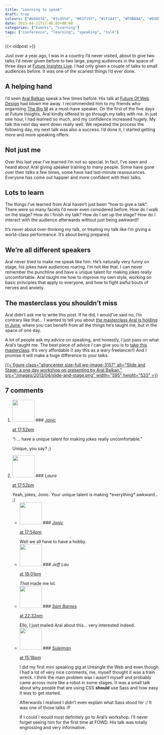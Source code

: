 ```yaml
---
title: "Learning to speak"
draft: true
colours: ["#b94674", "#3c455d", "#637197", "#1F2A47", "#F0B88A", "#03091E", "#f0f0f0"]
date: 2013-04-11T17:46:03+00:00
categories: ["Events", "Learning"]
tags: ["conference", "learning", "speaking", "talk"]
---
```


{{< oldpost >}}

Just over a year ago, I was in a country I’d never visited, about to give two talks I’d never given before to two large, paying audiences in the space of three days at [Future Insights Live](http://futureinsightslive.com/las-vegas-2012/). I had only given a couple of talks to small audiences before. It was one of the scariest things I’d ever done.

## A helping hand

I’d seen [Aral Balkan](http://aralbalkan.com) speak a few times before. His talk at [Future Of Web Design](http://futureofwebdesign.com/london-2011/) had blown me away. I recommended him to my friends who organising [The Big M](http://thebigm.mobi/) as a must-have speaker. On the first of the five days at Future Insights, Aral kindly offered to go through my talks with me. In just one hour, I had learned so much, and my confidence increased hugely. My talk the next day went down really well. We repeated the process the following day, my next talk was also a success. I’d done it, I started getting more and more speaking offers.

## Not just me

Over this last year I’ve learned I’m not so special. In fact, I’ve seen and heard about Aral giving speaker training to many people. Some have gone over their talks a few times, some have had last-minute reassurances. Everyone has come out happier and more confident with their talks.

## Lots to learn

The things I’ve learned from Aral haven’t just been “how to give a talk”. There were so many facets I’d never even considered before. How do I walk on the stage? How do I finish my talk? How do I set up the stage? How do I interact with the audience afterwards without just being awkward?

It’s never about over-thinking my talk, or treating my talk like I’m giving a world-class performance. It’s about being prepared.

## We’re all different speakers

Aral never tried to make me speak like him. He’s naturally very funny on stage, his jokes have audiences roaring. I’m not like that. I can never remember the punchline and have a unique talent for making jokes really uncomfortable. Aral taught me how to improve my own style, working on basic principles that apply to everyone, and how to fight awful bouts of nerves and anxiety.

## The masterclass you shouldn’t miss

Aral didn’t ask me to write this post. If he did, I would’ve said no, I’m contrary like that… I wanted to tell you about [the masterclass Aral is holding in June](http://slideandstage.com), where you can benefit from all the things he’s taught me, but in the space of one day.

A lot of people ask my advice on speaking, and honestly, I just pass on what Aral’s taught me. The best piece of advice *I* can give you is to [take this masterclass](http://slideandstage.com). It’s very affordable (I say this as a wary freelancer!) And I promise it will make a huge difference to your talks.

[{{< figure class="aligncenter size-full wp-image-3157" alt="Slide and Stage: a one day workshop on presenting by Aral Balkan." src="/images/2013/04/slide-and-stage.png" width="595" height="520" >}}](http://slideandstage.com/)

## 7 comments

<ol class="commentlist">
	<li class="comment even thread-even depth-1" id="li-comment-532">
			<div class="comment-author vcard">
			<img alt='' src='https://secure.gravatar.com/avatar/576951f66442b28f0dded221a59af51c?s=72&amp;d=mm&amp;r=g' srcset='https://secure.gravatar.com/avatar/576951f66442b28f0dded221a59af51c?s=144&amp;d=mm&amp;r=g 2x' class='avatar avatar-72 photo' height='72' width='72' />
### <cite class="fn"><a href='http://www.100yen.co.uk' rel='external nofollow' class='url'>Jonic</a></cite>
		</div>
		<aside class="comment-meta commentmetadata"><p><a href="#comment-532"><time datetime="2013-04-11T17:52:15+00:00" pubdate class="published">
		 at <span class="hours">17:52pm</span></time></a></p>
	</aside>
	<div class="comment-entry">
		“I &#8230; have a unique talent for making jokes really uncomfortable.”

Unique, you say? ;)
	</div>
</li>
	<li class="comment byuser comment-author-laura bypostauthor odd alt thread-odd thread-alt depth-1" id="li-comment-533">
			<div class="comment-author vcard">
			<img alt='' src='https://secure.gravatar.com/avatar/55bb2acf65203dbb95c35a83e62e9ae6?s=72&amp;d=mm&amp;r=g' srcset='https://secure.gravatar.com/avatar/55bb2acf65203dbb95c35a83e62e9ae6?s=144&amp;d=mm&amp;r=g 2x' class='avatar avatar-72 photo' height='72' width='72' />
### <cite class="fn">Laura</cite>
		</div>
		<aside class="comment-meta commentmetadata"><p><a href="#comment-533"><time datetime="2013-04-11T17:52:56+00:00" pubdate class="published">
		 at <span class="hours">17:52pm</span></time></a></p>
	</aside>
	<div class="comment-entry">
		Yeah, jokes, Jonic. Your unique talent is making *everything* awkward… ;)
	</div>
	<ul class="children">
		<li class="comment even depth-2" id="li-comment-534">
			<div class="comment-author vcard">
			<img alt='' src='https://secure.gravatar.com/avatar/576951f66442b28f0dded221a59af51c?s=72&amp;d=mm&amp;r=g' srcset='https://secure.gravatar.com/avatar/576951f66442b28f0dded221a59af51c?s=144&amp;d=mm&amp;r=g 2x' class='avatar avatar-72 photo' height='72' width='72' />
### <cite class="fn"><a href='http://www.100yen.co.uk/' rel='external nofollow' class='url'>Jonic</a></cite>
		</div>
		<aside class="comment-meta commentmetadata"><p><a href="#comment-534"><time datetime="2013-04-11T17:54:48+00:00" pubdate class="published">
		 at <span class="hours">17:54pm</span></time></a></p>
	</aside>
	<div class="comment-entry">
		Well we all have to have a hobby.
	</div>
</li>
	<li class="comment odd alt depth-2" id="li-comment-535">
			<div class="comment-author vcard">
			<img alt='' src='https://secure.gravatar.com/avatar/85b7c86eb0a62d8c1e5d5bfe52023d89?s=72&amp;d=mm&amp;r=g' srcset='https://secure.gravatar.com/avatar/85b7c86eb0a62d8c1e5d5bfe52023d89?s=144&amp;d=mm&amp;r=g 2x' class='avatar avatar-72 photo' height='72' width='72' />
### <cite class="fn">Jeff Lau</cite>
		</div>
		<aside class="comment-meta commentmetadata"><p><a href="#comment-535"><time datetime="2013-04-11T18:01:31+00:00" pubdate class="published">
		 at <span class="hours">18:01pm</span></time></a></p>
	</aside>
	<div class="comment-entry">
		<i>That</i> made me lol.
		</div>
	</li>
	<li class="comment even thread-even depth-1" id="li-comment-536">
			<div class="comment-author vcard">
			<img alt='' src='https://secure.gravatar.com/avatar/3abd4d4780f8bddabb22498f796b71b0?s=72&amp;d=mm&amp;r=g' srcset='https://secure.gravatar.com/avatar/3abd4d4780f8bddabb22498f796b71b0?s=144&amp;d=mm&amp;r=g 2x' class='avatar avatar-72 photo' height='72' width='72' />
### <cite class="fn"><a href='http://www.thesambarnes.com' rel='external nofollow' class='url'>Sam Barnes</a></cite>
		</div>
		<aside class="comment-meta commentmetadata"><p><a href="#comment-536"><time datetime="2013-04-18T22:32:35+00:00" pubdate class="published">
		 at <span class="hours">22:32pm</span></time></a></p>
	</aside>
	<div class="comment-entry">
		Ello, I just mailed Aral about this&#8230; very interested indeed.
	</div>
</li>
	<li class="comment odd alt thread-odd thread-alt depth-1" id="li-comment-538">
			<div class="comment-author vcard">
			<img alt='' src='https://secure.gravatar.com/avatar/95b59031bc69309bb0b979ec71fc3afc?s=72&amp;d=mm&amp;r=g' srcset='https://secure.gravatar.com/avatar/95b59031bc69309bb0b979ec71fc3afc?s=144&amp;d=mm&amp;r=g 2x' class='avatar avatar-72 photo' height='72' width='72' />
### <cite class="fn"><a href='http://twitter.com/sulcalibur' rel='external nofollow' class='url'>Suleiman</a></cite>
		</div>
		<aside class="comment-meta commentmetadata"><p><a href="#comment-538"><time datetime="2013-05-20T15:18:23+00:00" pubdate class="published">
		 at <span class="hours">15:18pm</span></time></a></p>
	</aside>
	<div class="comment-entry">
		I did my first mini speaking gig at Untangle the Web and even though I had a lot of very nice comments, me, myself thought it was a train wreck. I think the main problem was I wasn’t myself and probably came across more like a robot in some stages. It was a small talk about why people that are using CSS <b>should</b> use Sass and how easy it was to get started.

Afterwards I realised I didn’t even explain what Sass stood for :/ It was one of those talks :P

If I could I would most definitely go to Aral’s workshop. I’ll never forget seeing him for the first time at FOWD. His talk was totally engrossing and very informative.
	</div>
</li>
</ol>
